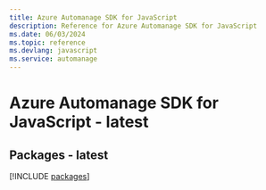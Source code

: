 ```yaml
---
title: Azure Automanage SDK for JavaScript
description: Reference for Azure Automanage SDK for JavaScript
ms.date: 06/03/2024
ms.topic: reference
ms.devlang: javascript
ms.service: automanage
---
```

# Azure Automanage SDK for JavaScript - latest
## Packages - latest
[!INCLUDE [packages](automanage-index.md)]